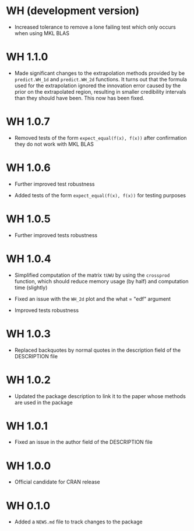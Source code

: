 # WH (development version)

* Increased tolerance to remove a lone failing test which only occurs when using MKL BLAS

# WH 1.1.0

* Made significant changes to the extrapolation methods provided by be `predict.WH_1d` and `predict.WH_2d` functions. It turns out that the formula used for the extrapolation ignored the innovation error caused by the prior on the extrapolated region, resulting in smaller credibility intervals than they should have been. This now has been fixed.

# WH 1.0.7

* Removed tests of the form `expect_equal(f(x), f(x))` after confirmation they do not work with MKL BLAS

# WH 1.0.6

* Further improved test robustness

* Added tests of the form `expect_equal(f(x), f(x))` for testing purposes

# WH 1.0.5

* Further improved tests robustness

# WH 1.0.4

* Simplified computation of the matrix `tUWU` by using the `crossprod` function, which should reduce memory usage (by half) and computation time (slightly)

* Fixed an issue with the `WH_2d` plot and the what = "edf" argument

* Improved tests robustness

# WH 1.0.3

* Replaced backquotes by normal quotes in the description field of the DESCRIPTION file

# WH 1.0.2

* Updated the package description to link it to the paper whose methods are used in the package

# WH 1.0.1

* Fixed an issue in the author field of the DESCRIPTION file

# WH 1.0.0

* Official candidate for CRAN release

# WH 0.1.0

* Added a `NEWS.md` file to track changes to the package
